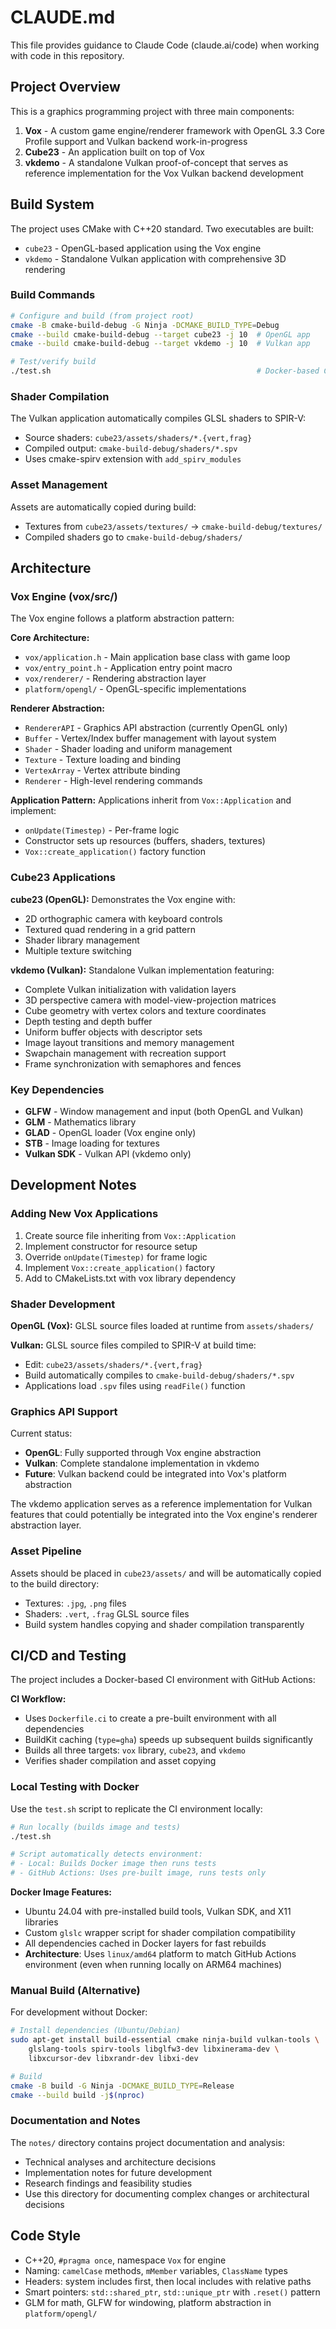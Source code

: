 # CLAUDE.md

This file provides guidance to Claude Code (claude.ai/code) when working with code in this repository.

## Project Overview

This is a graphics programming project with three main components:
1. **Vox** - A custom game engine/renderer framework with OpenGL 3.3 Core Profile support and Vulkan backend work-in-progress
2. **Cube23** - An application built on top of Vox
3. **vkdemo** - A standalone Vulkan proof-of-concept that serves as reference implementation for the Vox Vulkan backend development

## Build System

The project uses CMake with C++20 standard. Two executables are built:

- `cube23` - OpenGL-based application using the Vox engine
- `vkdemo` - Standalone Vulkan application with comprehensive 3D rendering

### Build Commands

```bash
# Configure and build (from project root)
cmake -B cmake-build-debug -G Ninja -DCMAKE_BUILD_TYPE=Debug
cmake --build cmake-build-debug --target cube23 -j 10  # OpenGL app
cmake --build cmake-build-debug --target vkdemo -j 10  # Vulkan app

# Test/verify build
./test.sh                                              # Docker-based CI test
```

### Shader Compilation

The Vulkan application automatically compiles GLSL shaders to SPIR-V:
- Source shaders: `cube23/assets/shaders/*.{vert,frag}`
- Compiled output: `cmake-build-debug/shaders/*.spv`
- Uses cmake-spirv extension with `add_spirv_modules`

### Asset Management

Assets are automatically copied during build:
- Textures from `cube23/assets/textures/` → `cmake-build-debug/textures/`
- Compiled shaders go to `cmake-build-debug/shaders/`

## Architecture

### Vox Engine (vox/src/)

The Vox engine follows a platform abstraction pattern:

**Core Architecture:**
- `vox/application.h` - Main application base class with game loop
- `vox/entry_point.h` - Application entry point macro
- `vox/renderer/` - Rendering abstraction layer
- `platform/opengl/` - OpenGL-specific implementations

**Renderer Abstraction:**
- `RendererAPI` - Graphics API abstraction (currently OpenGL only)
- `Buffer` - Vertex/Index buffer management with layout system
- `Shader` - Shader loading and uniform management
- `Texture` - Texture loading and binding
- `VertexArray` - Vertex attribute binding
- `Renderer` - High-level rendering commands

**Application Pattern:**
Applications inherit from `Vox::Application` and implement:
- `onUpdate(Timestep)` - Per-frame logic
- Constructor sets up resources (buffers, shaders, textures)
- `Vox::create_application()` factory function

### Cube23 Applications

**cube23 (OpenGL):** Demonstrates the Vox engine with:
- 2D orthographic camera with keyboard controls
- Textured quad rendering in a grid pattern
- Shader library management
- Multiple texture switching

**vkdemo (Vulkan):** Standalone Vulkan implementation featuring:
- Complete Vulkan initialization with validation layers
- 3D perspective camera with model-view-projection matrices
- Cube geometry with vertex colors and texture coordinates
- Depth testing and depth buffer
- Uniform buffer objects with descriptor sets
- Image layout transitions and memory management
- Swapchain management with recreation support
- Frame synchronization with semaphores and fences

### Key Dependencies

- **GLFW** - Window management and input (both OpenGL and Vulkan)
- **GLM** - Mathematics library
- **GLAD** - OpenGL loader (Vox engine only)
- **STB** - Image loading for textures
- **Vulkan SDK** - Vulkan API (vkdemo only)

## Development Notes

### Adding New Vox Applications

1. Create source file inheriting from `Vox::Application`
2. Implement constructor for resource setup
3. Override `onUpdate(Timestep)` for frame logic
4. Implement `Vox::create_application()` factory
5. Add to CMakeLists.txt with vox library dependency

### Shader Development

**OpenGL (Vox):** GLSL source files loaded at runtime from `assets/shaders/`

**Vulkan:** GLSL source files compiled to SPIR-V at build time:
- Edit: `cube23/assets/shaders/*.{vert,frag}`
- Build automatically compiles to `cmake-build-debug/shaders/*.spv`
- Applications load `.spv` files using `readFile()` function

### Graphics API Support

Current status:
- **OpenGL**: Fully supported through Vox engine abstraction
- **Vulkan**: Complete standalone implementation in vkdemo
- **Future**: Vulkan backend could be integrated into Vox's platform abstraction

The vkdemo application serves as a reference implementation for Vulkan features that could potentially be integrated into the Vox engine's renderer abstraction layer.

### Asset Pipeline

Assets should be placed in `cube23/assets/` and will be automatically copied to the build directory:
- Textures: `.jpg`, `.png` files
- Shaders: `.vert`, `.frag` GLSL source files
- Build system handles copying and shader compilation transparently

## CI/CD and Testing

The project includes a Docker-based CI environment with GitHub Actions:

**CI Workflow:**
- Uses `Dockerfile.ci` to create a pre-built environment with all dependencies
- BuildKit caching (`type=gha`) speeds up subsequent builds significantly
- Builds all three targets: `vox` library, `cube23`, and `vkdemo`
- Verifies shader compilation and asset copying

### Local Testing with Docker

Use the `test.sh` script to replicate the CI environment locally:

```bash
# Run locally (builds image and tests)
./test.sh

# Script automatically detects environment:
# - Local: Builds Docker image then runs tests
# - GitHub Actions: Uses pre-built image, runs tests only
```

**Docker Image Features:**
- Ubuntu 24.04 with pre-installed build tools, Vulkan SDK, and X11 libraries
- Custom `glslc` wrapper script for shader compilation compatibility
- All dependencies cached in Docker layers for fast rebuilds
- **Architecture**: Uses `linux/amd64` platform to match GitHub Actions environment (even when running locally on ARM64 machines)

### Manual Build (Alternative)

For development without Docker:

```bash
# Install dependencies (Ubuntu/Debian)
sudo apt-get install build-essential cmake ninja-build vulkan-tools \
    glslang-tools spirv-tools libglfw3-dev libxinerama-dev \
    libxcursor-dev libxrandr-dev libxi-dev

# Build
cmake -B build -G Ninja -DCMAKE_BUILD_TYPE=Release
cmake --build build -j$(nproc)
```

### Documentation and Notes

The `notes/` directory contains project documentation and analysis:
- Technical analyses and architecture decisions
- Implementation notes for future development
- Research findings and feasibility studies
- Use this directory for documenting complex changes or architectural decisions

## Code Style

- C++20, `#pragma once`, namespace `Vox` for engine
- Naming: `camelCase` methods, `mMember` variables, `ClassName` types
- Headers: system includes first, then local includes with relative paths
- Smart pointers: `std::shared_ptr`, `std::unique_ptr` with `.reset()` pattern
- GLM for math, GLFW for windowing, platform abstraction in `platform/opengl/`
